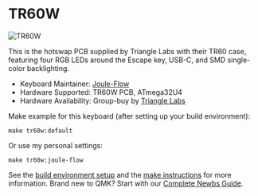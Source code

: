 # TR60W

![TR60W](https://i.imgur.com/Ez2T2Te.jpg)

This is the hotswap PCB supplied by Triangle Labs with their TR60 case, featuring four RGB LEDs around the Escape key, USB-C, and SMD single-color backlighting.

* Keyboard Maintainer: [Joule-Flow](https://github.com/Joule-Flow)
* Hardware Supported: TR60W PCB, ATmega32U4
* Hardware Availability: Group-buy by [Triangle Labs](https://geekhack.org/index.php?topic=96378.0)

Make example for this keyboard (after setting up your build environment):

    make tr60w:default

Or use my personal settings:

    make tr60w:joule-flow

See the [build environment setup](https://docs.qmk.fm/#/getting_started_build_tools) and the [make instructions](https://docs.qmk.fm/#/getting_started_make_guide) for more information. Brand new to QMK? Start with our [Complete Newbs Guide](https://docs.qmk.fm/#/newbs).
